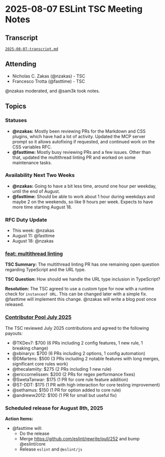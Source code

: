 # 2025-08-07 ESLint TSC Meeting Notes

## Transcript

[`2025-08-07-transcript.md`](2025-08-07-transcript.md)

## Attending

- Nicholas C. Zakas (@nzakas) - TSC
- Francesco Trotta (@fasttime) - TSC

@nzakas moderated, and @sam3k took notes.

## Topics

### Statuses

* **@nzakas:** Mostly been reviewing PRs for the Markdown and CSS plugins, which have had a lot of activity. Updated the MCP server prompt so it allows autofixing if requested, and continued work on the CSS variables RFC.
* **@fasttime:** Mostly busy reviewing PRs and a few issues. Other than that, updated the multithread linting PR and worked on some maintenance tasks.

### Availability Next Two Weeks

* **@nzakas:** Going to have a bit less time, around one hour per weekday, until the end of August.
* **@fasttime:** Should be able to work about 1 hour during weekdays and maybe 2 on the weekends, so like 9 hours per week. Expects to have more time starting August 18.

### RFC Duty Update

* This week: @nzakas
* August 11: @fasttime
* August 18: @nzakas

### [feat: multithread linting](https://github.com/eslint/eslint/pull/19794)

**TSC Summary:** The multithread linting PR has one remaining open question regarding TypeScript and the URL type.

**TSC Question:** How should we handle the URL type inclusion in TypeScript?

**Resolution:** The TSC agreed to use a custom type for now with a runtime check for `instanceof URL`. This can be changed later with a simple fix. @fasttime will implement this change. @nzakas will write a blog post once released.

### [Contributor Pool July 2025](https://github.com/eslint/tsc-meetings/blob/main/notes/2025/2025-08-01-contributor-pool.md)

The TSC reviewed July 2025 contributions and agreed to the following payouts:

- @TKDev7: $700 (6 PRs including 2 config features, 1 new rule, 1 breaking change)
- @xbinaryx: $700 (6 PRs including 2 options, 1 config automation)
- @DMartens: $500 (3 PRs including 2 notable features with long merges, significant core rules work)
- @thecalamiity: $275 (2 PRs including 1 new rule)
- @ericcornelissen: $200 (2 PRs for regex performance fixes)
- @SwetaTanwar: $175 (1 PR for core rule feature addition)
- @ST-DDT: $175 (1 PR with high interaction for core testing improvement)
- @sethamus: $150 (1 PR for option added to core rule)
- @andreww2012: $100 (1 PR for small but useful fix)

### Scheduled release for August 8th, 2025

**Action Items:**

- @fasttime will:
  - Do the release
  - Merge https://github.com/eslint/rewrite/pull/252 and bump @eslint/core
  - Release `eslint` and `@eslint/js`